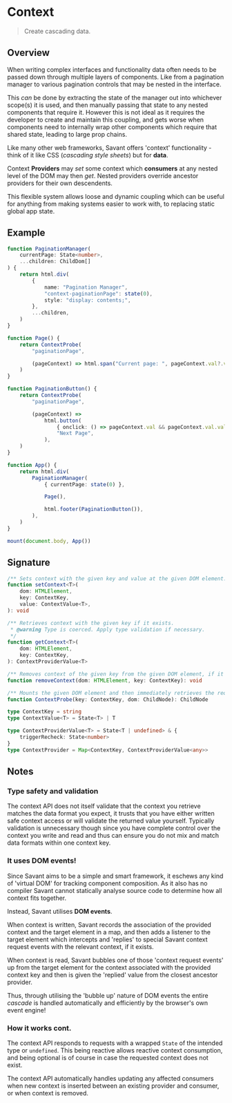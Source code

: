 # Context

> Create cascading data.

## Overview

When writing complex interfaces and functionality data often needs to be passed down through multiple layers of components. Like from a pagination manager to various pagination controls that may be nested in the interface.

This _can_ be done by extracting the state of the manager out into whichever scope(s) it is used, and then manually passing that state to any nested components that require it. However this is not ideal as it requires the developer to create and maintain this coupling, and gets worse when components need to internally wrap other components which require that shared state, leading to large prop chains.

Like many other web frameworks, Savant offers 'context' functionality - think of it like CSS (_cascading style sheets_) but for **data**.

Context **Providers** may _set_ some context which **consumers** at any nested level of the DOM may then _get_. Nested providers override ancestor providers for their own descendents.

This flexible system allows loose and dynamic coupling which can be useful for anything from making systems easier to work with, to replacing static global app state.

## Example

```typescript
function PaginationManager(
	currentPage: State<number>,
	...children: ChildDom[]
) {
	return html.div(
		{
			name: "Pagination Manager",
			"context-paginationPage": state(0),
			style: "display: contents;",
		},
		...children,
	)
}

function Page() {
	return ContextProbe(
		"paginationPage",

		(pageContext) => html.span("Current page: ", pageContext.val?.val),
	)
}

function PaginationButton() {
	return ContextProbe(
		"paginationPage",

		(pageContext) =>
			html.button(
				{ onclick: () => pageContext.val && pageContext.val.val++ },
				"Next Page",
			),
	)
}

function App() {
	return html.div(
		PaginationManager(
			{ currentPage: state(0) },

			Page(),

			html.footer(PaginationButton()),
		),
	)
}

mount(document.body, App())
```

## Signature

```typescript
/** Sets context with the given key and value at the given DOM element. */
function setContext<T>(
	dom: HTMLElement,
	key: ContextKey,
	value: ContextValue<T>,
): void

/** Retrieves context with the given key if it exists.
 * @warning Type is coerced. Apply type validation if necessary.
 */
function getContext<T>(
	dom: HTMLElement,
	key: ContextKey,
): ContextProviderValue<T>

/** Removes context of the given key from the given DOM element, if it exists. */
function removeContext(dom: HTMLElement, key: ContextKey): void

/** Mounts the given DOM element and then immediately retrieves the requested contexts. */
function ContextProbe(key: ContextKey, dom: ChildNode): ChildNode
```

```typescript
type ContextKey = string
type ContextValue<T> = State<T> | T

type ContextProviderValue<T> = State<T | undefined> & {
	triggerRecheck: State<number>
}
type ContextProvider = Map<ContextKey, ContextProviderValue<any>>
```

## Notes

### Type safety and validation

The context API does not itself validate that the context you retrieve matches the data format you expect, it trusts that you have either written safe context access or will validate the returned value yourself. Typically validation is unnecessary though since you have complete control over the context you write and read and thus can ensure you do not mix and match data formats within one context key.

### It uses DOM events!

Since Savant aims to be a simple and smart framework, it eschews any kind of 'virtual DOM' for tracking component composition. As it also has no compiler Savant cannot statically analyse source code to determine how all context fits together.

Instead, Savant utilises **DOM events**.

When context is written, Savant records the association of the provided context and the target element in a map, and then adds a listener to the target element which intercepts and 'replies' to special Savant context request events with the relevant context, if it exists.

When context is read, Savant bubbles one of those 'context request events' up from the target element for the context associated with the provided context key and then is given the 'replied' value from the closest ancestor provider.

Thus, through utilising the 'bubble up' nature of DOM events the entire _cascade_ is handled automatically and efficiently by the browser's own event engine!

### How it works cont.

The context API responds to requests with a wrapped `State` of the intended type or `undefined`. This being reactive allows reactive context consumption, and being optional is of course in case the requested context does not exist.

The context API automatically handles updating any affected consumers when new context is inserted between an existing provider and consumer, or when context is removed.
